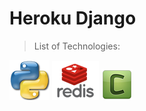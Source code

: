 # Heroku Django

> List of Technologies:

![Python](readme/python.png "Python")  ![Redis](readme/redis.png "Redis")  ![Celery](readme/celery.png "Celery")
